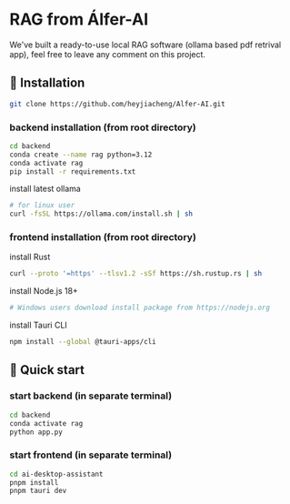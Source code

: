 # RAG from Álfer-AI
We've built a ready-to-use local RAG software (ollama based pdf retrival app), feel free to leave any comment on this project.
## 🔧 Installation
```bash
git clone https://github.com/heyjiacheng/Alfer-AI.git
```
### backend installation (from root directory)
```bash
cd backend
conda create --name rag python=3.12
conda activate rag
pip install -r requirements.txt
```
install latest ollama
```bash
# for linux user
curl -fsSL https://ollama.com/install.sh | sh
```
### frontend installation (from root directory)

install Rust
```bash
curl --proto '=https' --tlsv1.2 -sSf https://sh.rustup.rs | sh
```
install Node.js 18+
```bash
# Windows users download install package from https://nodejs.org
```
install Tauri CLI
```bash
npm install --global @tauri-apps/cli
```

## 🌟 Quick start
### start backend (in separate terminal)
```bash
cd backend
conda activate rag
python app.py
```
### start frontend (in separate terminal)
```bash
cd ai-desktop-assistant
pnpm install
pnpm tauri dev
```